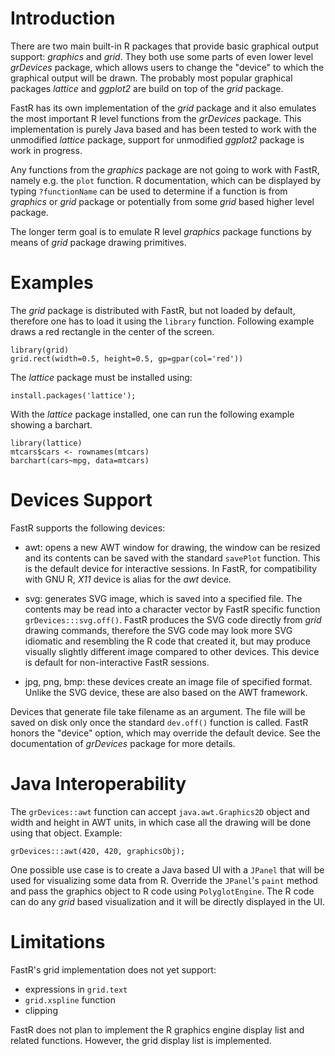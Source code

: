 # Introduction

There are two main built-in R packages that provide basic graphical output 
support: *graphics* and *grid*. They both use some parts of even lower level
*grDevices* package, which allows users to change the "device" to which the 
graphical output will be drawn. The probably most popular graphical packages 
*lattice* and *ggplot2* are build on top of the *grid* package.

FastR has its own implementation of the *grid* package and it also emulates 
the most important R level functions from the *grDevices* package. This 
implementation is purely Java based and has been tested to work with 
the unmodified *lattice* package, support for unmodified *ggplot2* package 
is work in progress.

Any functions from the *graphics* package are not going to work with FastR, 
namely e.g. the `plot` function. R documentation, which can be displayed by 
typing `?functionName` can be used to determine if a function is from *graphics* 
or *grid* package or potentially from some *grid* based higher level package.

The longer term goal is to emulate R level *graphics* package functions by 
means of *grid* package drawing primitives.

# Examples

The *grid* package is distributed with FastR, but not loaded by default, 
therefore one has to load it using the `library` function. Following example 
draws a red rectangle in the center of the screen.

```
library(grid)
grid.rect(width=0.5, height=0.5, gp=gpar(col='red'))
```

The *lattice* package must be installed using:

```
install.packages('lattice');
```

With the *lattice* package installed, one can run the 
following example showing a barchart.

```
library(lattice)
mtcars$cars <- rownames(mtcars)
barchart(cars~mpg, data=mtcars)
```

# Devices Support

FastR supports the following devices:

* awt: opens a new AWT window for drawing, the window can be resized and 
its contents can be saved with the standard `savePlot` function. 
This is the default device for interactive sessions. 
In FastR, for compatibility with GNU R, *X11* device is alias for the *awt* device.

* svg: generates SVG image, which is saved into a specified file. 
The contents may be read into a character vector by FastR specific function 
`grDevices:::svg.off()`. FastR produces the SVG code directly from *grid* drawing commands, 
therefore the SVG code may look more SVG idiomatic and resembling the R code that created it, 
but may produce visually slightly different image compared to other devices. 
This device is default for non-interactive FastR sessions.

* jpg, png, bmp: these devices create an image file of specified format. Unlike the SVG device, 
these are also based on the AWT framework.

Devices that generate file take filename as an argument. The file will be saved on disk only 
once the standard `dev.off()` function is called. FastR honors the "device" option, which 
may override the default device. See the documentation of *grDevices* package for more details.

# Java Interoperability

The `grDevices::awt` function can accept `java.awt.Graphics2D` object and width and height in AWT units, 
in which case all the drawing will be done using that object. Example:

```
grDevices:::awt(420, 420, graphicsObj);
```

One possible use case is to create a Java based UI with a `JPanel` that will be 
used for visualizing some data from R. Override the `JPanel`'s `paint` 
method and pass the graphics object to R code using `PolyglotEngine`. 
The R code can do any *grid* based visualization and it will be directly 
displayed in the UI.

# Limitations

FastR's grid implementation does not yet support:

* expressions in `grid.text`
* `grid.xspline` function
* clipping

FastR does not plan to implement the R graphics engine display list
and related functions. However, the grid display list is implemented.

